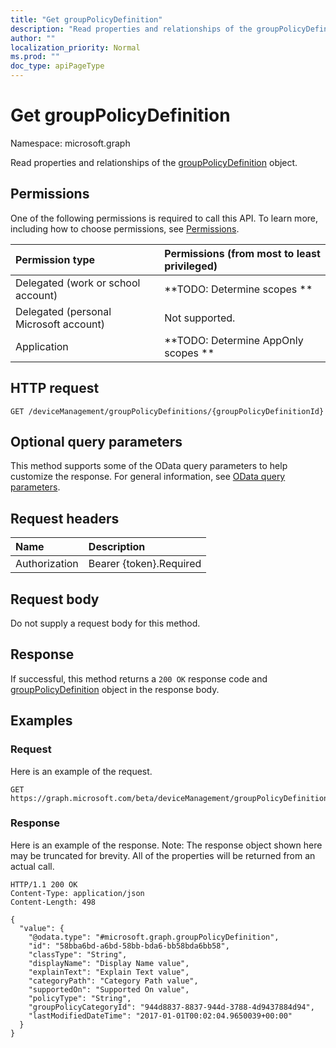 ```yaml
---
title: "Get groupPolicyDefinition"
description: "Read properties and relationships of the groupPolicyDefinition object."
author: ""
localization_priority: Normal
ms.prod: ""
doc_type: apiPageType
---
```


# Get groupPolicyDefinition

Namespace: microsoft.graph

Read properties and relationships of the [groupPolicyDefinition](../resources/grouppolicydefinition.md) object.

## Permissions
One of the following permissions is required to call this API. To learn more, including how to choose permissions, see [Permissions](/concepts/permissions-reference.md).

|Permission type|Permissions (from most to least privileged)|
|:---|:---|
|Delegated (work or school account)|**TODO: Determine scopes **|
|Delegated (personal Microsoft account)|Not supported.|
|Application|**TODO: Determine AppOnly scopes **|

## HTTP request
<!-- {
  "blockType": "ignored"
}
-->
``` http
GET /deviceManagement/groupPolicyDefinitions/{groupPolicyDefinitionId}
```

## Optional query parameters
This method supports some of the OData query parameters to help customize the response. For general information, see [OData query parameters](/graph/query-parameters).

## Request headers
|Name|Description|
|:---|:---|
|Authorization|Bearer {token}.Required|

## Request body
Do not supply a request body for this method.

## Response
If successful, this method returns a `200 OK` response code and [groupPolicyDefinition](../resources/grouppolicydefinition.md) object in the response body.

## Examples

### Request
Here is an example of the request.
<!-- {
  "blockType": "request",
  "name": "get_grouppolicydefinition"
}
-->
``` http
GET https://graph.microsoft.com/beta/deviceManagement/groupPolicyDefinitions/{groupPolicyDefinitionId}
```

### Response
Here is an example of the response. Note: The response object shown here may be truncated for brevity. All of the properties will be returned from an actual call.
<!-- {
  "blockType": "response",
  "truncated": true,
  "@odata.type": "microsoft.graph.groupPolicyDefinition"
}
-->
``` http
HTTP/1.1 200 OK
Content-Type: application/json
Content-Length: 498

{
  "value": {
    "@odata.type": "#microsoft.graph.groupPolicyDefinition",
    "id": "58bba6bd-a6bd-58bb-bda6-bb58bda6bb58",
    "classType": "String",
    "displayName": "Display Name value",
    "explainText": "Explain Text value",
    "categoryPath": "Category Path value",
    "supportedOn": "Supported On value",
    "policyType": "String",
    "groupPolicyCategoryId": "944d8837-8837-944d-3788-4d9437884d94",
    "lastModifiedDateTime": "2017-01-01T00:02:04.9650039+00:00"
  }
}
```

